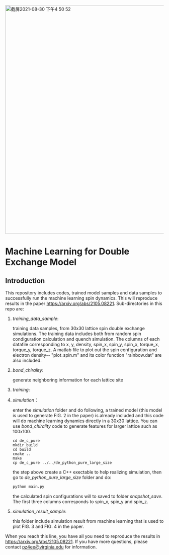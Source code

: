 <img width="727" alt="截屏2021-08-30 下午4 50 52" src="https://user-images.githubusercontent.com/32048073/131403794-dda267ba-9528-4ebf-9688-37e7ba130f34.png">

# Machine Learning for Double Exchange Model

## Introduction
This repository includes codes, trained model samples and data samples to successfully run the machine learning spin dynamics. This will reproduce results in the paper https://arxiv.org/abs/2105.08221. Sub-directories in this repo are:
1. *training_data_sample*:

      training data samples, from 30x30 lattice spin double exchange simulations. The training data includes both from random spin condiguration calculation and quench simulation. The columns of each datafile corresponding to x, y, density, spin_x, spin_y, spin_x, torque_x, torque_y, torque_z. A matlab file to plot out the spin configuration and electron density-- "plot_spin.m" and its color function "rainbow.dat" are also included. 
  
2. *bond_chirality*: 
      
      generate neighboring information for each lattice site 
      
3. *training*:

      
4. *simulation*：

      enter the *simulation* folder and do following, a trained model (this model is used to generate FIG. 2 in the paper) is already included and this code will do machine learning dynamics directly in a 30x30 lattice. You can use *bond_chirality* code to generate features for larger lattice such as 100x100.

      ```shell
      cd de_c_pure
      mkdir build
      cd build
      cmake ..
      make
      cp de_c_pure ../../de_python_pure_large_size
      ```
      the step above create a C++ exectable to help realizing simulation, then go to *de_python_pure_large_size* folder and do:
      ```python
      python main.py
      ```
      the calculated spin configurations will to saved to folder *snapshot_save*. The first three columns corresponds to spin_x, spin_y and spin_z. 
      
 5. *simulation_result_sample*:
      
      this folder include simulation result from machine learning that is used to plot FIG. 3 and FIG. 4 in the paper.
      
When you reach this line, you have all you need to reproduce the results in https://arxiv.org/abs/2105.08221. If you have more questions, please contact pz4ee@virginia.edu for information.
